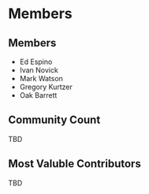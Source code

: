 # Members

## Members

- Ed Espino
- Ivan Novick
- Mark Watson
- Gregory Kurtzer
- Oak Barrett

## Community Count
TBD

## Most Valuble Contributors
TBD
